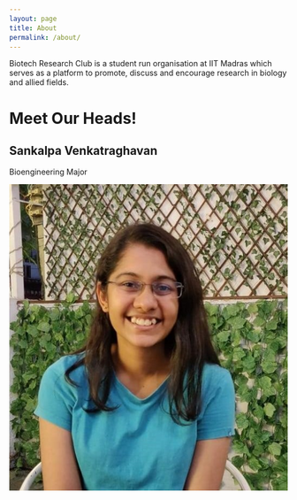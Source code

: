 ```yaml
---
layout: page
title: About
permalink: /about/
---
```


Biotech Research Club is a student run organisation at IIT Madras which serves as a platform to promote, discuss and encourage research in biology and allied fields. 

# Meet Our Heads!

## Sankalpa Venkatraghavan <br>
Bioengineering Major <br>

![](/images/Sankalpa.jpg)




